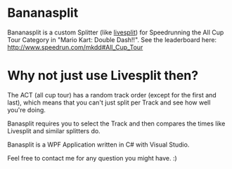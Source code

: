 # Bananasplit

Bananasplit is a custom Splitter (like [livesplit](http://livesplit.org/)) for Speedrunning the All Cup Tour Category in  "Mario Kart: Double Dash!!".
See the leaderboard here: http://www.speedrun.com/mkdd#All_Cup_Tour

# Why not just use Livesplit then?
The ACT (all cup tour) has a random track order (except for the first and last), which means that you can't just split per Track and see how well you're doing. 

Banasplit requires you to select the Track and then compares the times like Livesplit and similar splitters do.


Banasplit is a WPF Application written in C# with Visual Studio.


Feel free to contact me for any question you might have. :)
